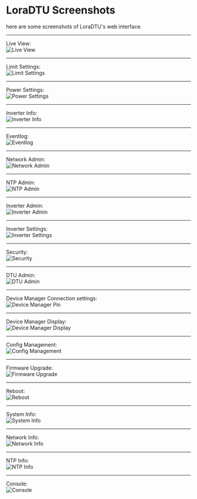 # LoraDTU Screenshots

here are some screenshots of LoraDTU's web interface.

***
Live View:  
![Live View](01_Live-View.jpg)

***
Limit Settings:  
![Limit Settings](15_LimitSettings.png)

***
Power Settings:  
![Power Settings](16_PowerSettings.png)

***
Inverter Info:  
![Inverter Info](17_InverterInfo.jpg)

***
Eventlog:  
![Eventlog](12_Eventlog.jpg)

***
Network Admin:  
![Network Admin](02_NetworkAdmin.png)

***
NTP Admin:  
![NTP Admin](03_NtpAdmin.png)

***
Inverter Admin:  
![Inverter Admin](05_InverterAdmin.png)

***
Inverter Settings:  
![Inverter Settings](13_InverterSettings.png)

***
Security:  
![Security](22_Security.png)

***
DTU Admin:  
![DTU Admin](06_DtuAdmin.png)

***
Device Manager Connection settings:  
![Device Manager Pin](20_DeviceManager_Pin.png)

***
Device Manager Display:  
![Device Manager Display](21_DeviceManager_Display.png)

***
Config Management:  
![Config Management](14_ConfigManagement.png)

***
Firmware Upgrade:  
![Firmware Upgrade](07_FirmwareUpgrade.png)

***
Reboot:  
![Reboot](19_Reboot.png)

***
System Info:  
![System Info](11_SystemInfo.png)

***
Network Info:  
![Network Info](08_NetworkInfo.png)

***
NTP Info:  
![NTP Info](09_NtpInfo.png)

***
Console:  
![Console](18_Console.png)
